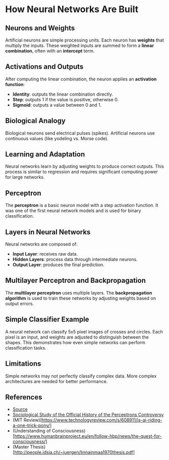 # How Neural Networks Are Built

## Neurons and Weights
Artificial neurons are simple processing units. Each neuron has **weights** that multiply the inputs. These weighted inputs are summed to form a **linear combination**, often with an **intercept** term.

## Activations and Outputs
After computing the linear combination, the neuron applies an **activation function**:
- **Identity**: outputs the linear combination directly.
- **Step**: outputs 1 if the value is positive, otherwise 0.
- **Sigmoid**: outputs a value between 0 and 1.

## Biological Analogy
Biological neurons send electrical pulses (spikes). Artificial neurons use continuous values (like yodeling vs. Morse code).

## Learning and Adaptation
Neural networks learn by adjusting weights to produce correct outputs. This process is similar to regression and requires significant computing power for large networks.

## Perceptron
The **perceptron** is a basic neuron model with a step activation function. It was one of the first neural network models and is used for binary classification.

## Layers in Neural Networks
Neural networks are composed of:
- **Input Layer**: receives raw data.
- **Hidden Layers**: process data through intermediate neurons.
- **Output Layer**: produces the final prediction.

## Multilayer Perceptron and Backpropagation
The **multilayer perceptron** uses multiple layers. The **backpropagation algorithm** is used to train these networks by adjusting weights based on output errors.

## Simple Classifier Example
A neural network can classify 5x5 pixel images of crosses and circles. Each pixel is an input, and weights are adjusted to distinguish between the shapes. This demonstrates how even simple networks can perform classification tasks.

## Limitations
Simple networks may not perfectly classify complex data. More complex architectures are needed for better performance.

## References
- [Source](https://course.elementsofai.com/5/2)
- [Sociological Study of the Official History of the Perceptrons Controversy](http://journals.sagepub.com/doi/10.1177/030631296026003005)
- (MIT Review)[https://www.technologyreview.com/s/608911/is-ai-riding-a-one-trick-pony/]
- (Understanding of Consciousness)[https://www.humanbrainproject.eu/en/follow-hbp/news/the-quest-for-consciousness/]
- (Master Thesis)[http://people.idsia.ch/~juergen/linnainmaa1970thesis.pdf]